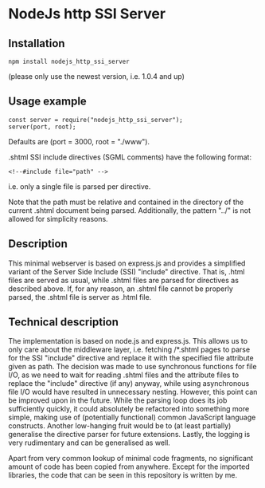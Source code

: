 # NodeJs http SSI Server

## Installation

```
npm install nodejs_http_ssi_server
```

(please only use the newest version, i.e. 1.0.4 and up)

## Usage example

```
const server = require("nodejs_http_ssi_server");
server(port, root);
```

Defaults are (port = 3000, root = "./www").

.shtml SSI include directives (SGML comments) have the following format:

```
<!--#include file="path" --> 
```

i.e. only a single file is parsed per directive.

Note that the path must be relative and contained in the directory of the current .shtml document being parsed. Additionally, the pattern "../" is not allowed for simplicity reasons. 

## Description

This minimal webserver is based on express.js and provides a simplified variant of the Server Side Include (SSI) "include" directive. That is, .html files are served as usual, while .shtml files are parsed for directives as described above. If, for any reason, an .shtml file cannot be properly parsed, the .shtml file is server as .html file.

## Technical description

The implementation is based on node.js and express.js. This allows us to only care about the middleware layer, i.e. fetching /\*.shtml pages to parse for the SSI "include" directive and replace it with the specified file attribute given as path. The decision was made to use synchronous functions for file I/O, as we need to wait for reading .shtml files and the attribute files to replace the "include" directive (if any) anyway, while using asynchronous file I/O would have resulted in unnecessary nesting. However, this point can be improved upon in the future. While the parsing loop does its job sufficiently quickly, it could absolutely be refactored into something more simple, making use of (potentially functional) common JavaScript language constructs. Another low-hanging fruit would be to (at least partially) generalise the directive parser for future extensions. Lastly, the logging is very rudimentary and can be generalised as well.

Apart from very common lookup of minimal code fragments, no significant amount of code has been copied from anywhere. Except for the imported libraries, the code that can be seen in this repository is written by me.
 

